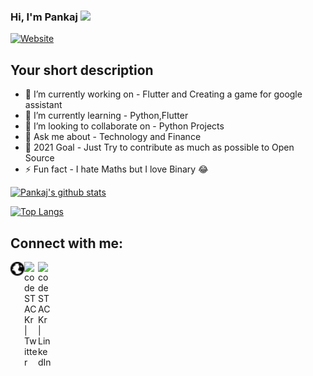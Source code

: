 ### Hi, I'm Pankaj <img src="https://media.giphy.com/media/hvRJCLFzcasrR4ia7z/giphy.gif" width="25px">
[![Website](https://img.shields.io/badge/Text-Text-green?style=flat-square)](https://google.com)

## Your short description
- 🔭 I’m currently working on - Flutter and Creating a game for google assistant
- 🌱 I’m currently learning - Python,Flutter 
- 👯 I’m looking to collaborate on - Python Projects
- 💬 Ask me about - Technology and Finance 
- 🥅 2021 Goal - Just Try to contribute as much as possible to Open Source
- ⚡ Fun fact - I hate Maths but I love Binary 😂

<!-- ❔❔❔❔ means username in below README.md -->
<!-- Also feel free to update second URL to any URL -->
[![Pankaj's github stats](https://github-readme-stats.vercel.app/api?username=pankaj892&count_private=true&include_all_commits=true&theme=buefy&show_icons=true)](https://github.com/pankaj892/repositories)

[![Top Langs](https://github-readme-stats.vercel.app/api/top-langs/?username=pankaj892&layout=compact)](https://github.com/pankaj892/github-readme-stats)

## Connect with me:
[<img align="left" alt="codeSTACKr.com" width="22px" src="https://raw.githubusercontent.com/iconic/open-iconic/master/svg/globe.svg" />][website]
[<img align="left" alt="codeSTACKr | Twitter" width="22px" src="https://cdn.jsdelivr.net/npm/simple-icons@v3/icons/twitter.svg" />][twitter]
[<img align="left" alt="codeSTACKr | LinkedIn" width="22px" src="https://cdn.jsdelivr.net/npm/simple-icons@v3/icons/linkedin.svg" />][linkedin]
<br />


<!-- This section you create this variables that are used above -->
[website]: https://assistant.google.com/services/a/uid/000000710c8787aa?hl=en
[twitter]: https://twitter.com/
[linkedin]: https://www.linkedin.com/in/pankaj-biradar
